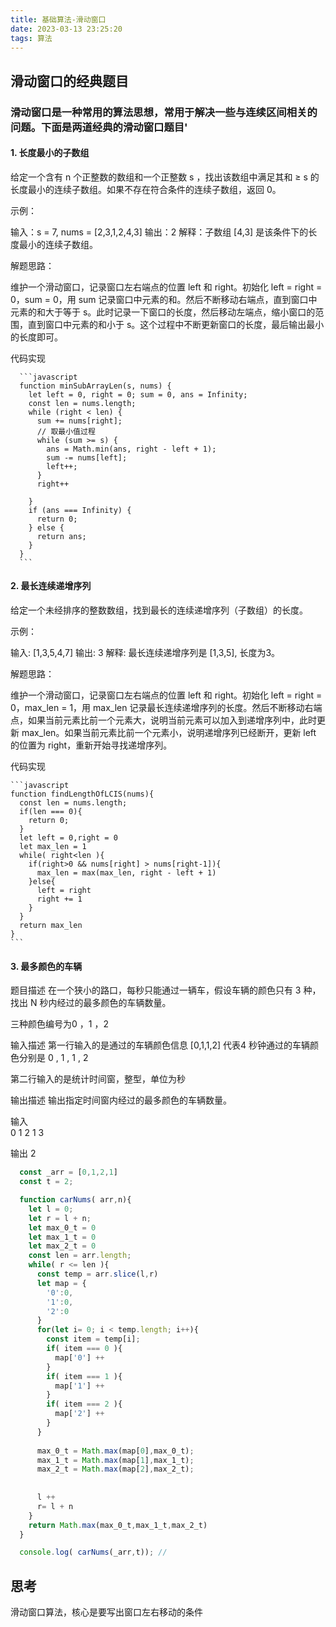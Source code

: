 ```yaml
---
title: 基础算法-滑动窗口
date: 2023-03-13 23:25:20
tags: 算法
---
```

## 滑动窗口的经典题目

### 滑动窗口是一种常用的算法思想，常用于解决一些与连续区间相关的问题。下面是两道经典的滑动窗口题目'

#### 1. 长度最小的子数组

  给定一个含有 n 个正整数的数组和一个正整数 s ，找出该数组中满足其和 ≥ s 的长度最小的连续子数组。如果不存在符合条件的连续子数组，返回 0。

  示例：

  输入：s = 7, nums = [2,3,1,2,4,3]
  输出：2
  解释：子数组 [4,3] 是该条件下的长度最小的连续子数组。

  解题思路：

  维护一个滑动窗口，记录窗口左右端点的位置 left 和 right。初始化 left = right = 0，sum = 0，用 sum 记录窗口中元素的和。然后不断移动右端点，直到窗口中元素的和大于等于 s。此时记录一下窗口的长度，然后移动左端点，缩小窗口的范围，直到窗口中元素的和小于 s。这个过程中不断更新窗口的长度，最后输出最小的长度即可。

  代码实现

      ```javascript
      function minSubArrayLen(s, nums) {
        let left = 0, right = 0; sum = 0, ans = Infinity;
        const len = nums.length;
        while (right < len) {
          sum += nums[right];
          // 取最小值过程
          while (sum >= s) {
            ans = Math.min(ans, right - left + 1);
            sum -= nums[left];
            left++;
          }
          right++

        }
        if (ans === Infinity) {
          return 0;
        } else {
          return ans;
        }
      }
      ```

#### 2.  最长连续递增序列

  给定一个未经排序的整数数组，找到最长的连续递增序列（子数组）的长度。

  示例：

  输入: [1,3,5,4,7]
  输出: 3
  解释: 最长连续递增序列是 [1,3,5], 长度为3。

  解题思路：

  维护一个滑动窗口，记录窗口左右端点的位置 left 和 right。初始化 left = right = 0，max_len = 1，用 max_len 记录最长连续递增序列的长度。然后不断移动右端点，如果当前元素比前一个元素大，说明当前元素可以加入到递增序列中，此时更新 max_len。如果当前元素比前一个元素小，说明递增序列已经断开，更新 left 的位置为 right，重新开始寻找递增序列。

  代码实现

    ```javascript
    function findLengthOfLCIS(nums){
      const len = nums.length;
      if(len === 0){
        return 0;
      }
      let left = 0,right = 0
      let max_len = 1
      while( right<len ){
        if(right>0 && nums[right] > nums[right-1]){
          max_len = max(max_len, right - left + 1)
        }else{
          left = right
          right += 1
        }
      }
      return max_len
    }
    ```

#### 3. 最多颜色的车辆

  题目描述
  在一个狭小的路口，每秒只能通过一辆车，假设车辆的颜色只有 3 种，找出 N 秒内经过的最多颜色的车辆数量。

  三种颜色编号为0 ，1 ，2

  输入描述
  第一行输入的是通过的车辆颜色信息
  [0,1,1,2] 代表4 秒钟通过的车辆颜色分别是 0 , 1 , 1 , 2

  第二行输入的是统计时间窗，整型，单位为秒

  输出描述
  输出指定时间窗内经过的最多颜色的车辆数量。

  输入  
  0 1 2 1
  3

  输出 2
  
```js
  const _arr = [0,1,2,1]
  const t = 2;

  function carNums( arr,n){
    let l = 0; 
    let r = l + n;
    let max_0_t = 0
    let max_1_t = 0
    let max_2_t = 0
    const len = arr.length;
    while( r <= len ){
      const temp = arr.slice(l,r)
      let map = {
        '0':0,
        '1':0,
        '2':0
      }
      for(let i= 0; i < temp.length; i++){
        const item = temp[i];
        if( item === 0 ){
          map['0'] ++ 
        }
        if( item === 1 ){
          map['1'] ++ 
        }
        if( item === 2 ){
          map['2'] ++ 
        }
      }
      
      max_0_t = Math.max(map[0],max_0_t);
      max_1_t = Math.max(map[1],max_1_t);
      max_2_t = Math.max(map[2],max_2_t);
    
      
      l ++ 
      r= l + n
    }
    return Math.max(max_0_t,max_1_t,max_2_t)
  }

  console.log( carNums(_arr,t)); // 
```

## 思考

滑动窗口算法，核心是要写出窗口左右移动的条件
